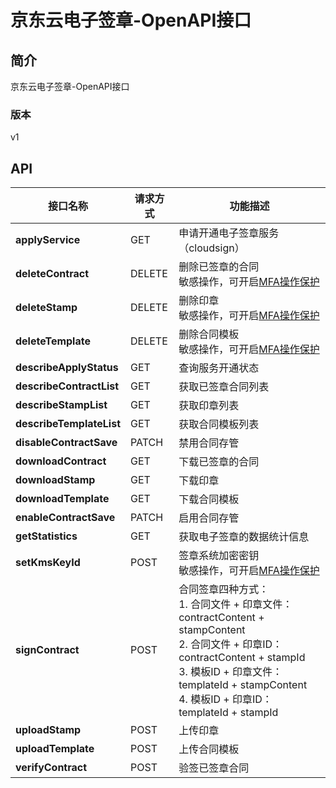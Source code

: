 # 京东云电子签章-OpenAPI接口


## 简介
京东云电子签章-OpenAPI接口


### 版本
v1


## API
|接口名称|请求方式|功能描述|
|---|---|---|
|**applyService**|GET|申请开通电子签章服务（cloudsign）|
|**deleteContract**|DELETE|删除已签章的合同<br>敏感操作，可开启<a href="https://docs.jdcloud.com/cn/security-operation-protection/operation-protection">MFA操作保护</a>|
|**deleteStamp**|DELETE|删除印章<br>敏感操作，可开启<a href="https://docs.jdcloud.com/cn/security-operation-protection/operation-protection">MFA操作保护</a>|
|**deleteTemplate**|DELETE|删除合同模板<br>敏感操作，可开启<a href="https://docs.jdcloud.com/cn/security-operation-protection/operation-protection">MFA操作保护</a>|
|**describeApplyStatus**|GET|查询服务开通状态|
|**describeContractList**|GET|获取已签章合同列表|
|**describeStampList**|GET|获取印章列表|
|**describeTemplateList**|GET|获取合同模板列表|
|**disableContractSave**|PATCH|禁用合同存管|
|**downloadContract**|GET|下载已签章的合同|
|**downloadStamp**|GET|下载印章|
|**downloadTemplate**|GET|下载合同模板|
|**enableContractSave**|PATCH|启用合同存管|
|**getStatistics**|GET|获取电子签章的数据统计信息|
|**setKmsKeyId**|POST|签章系统加密密钥<br>敏感操作，可开启<a href="https://docs.jdcloud.com/cn/security-operation-protection/operation-protection">MFA操作保护</a>|
|**signContract**|POST|合同签章四种方式：<br>1. 合同文件 + 印章文件：contractContent + stampContent<br>2. 合同文件 + 印章ID：contractContent + stampId<br>3. 模板ID + 印章文件：templateId + stampContent<br>4. 模板ID + 印章ID：templateId + stampId<br>|
|**uploadStamp**|POST|上传印章|
|**uploadTemplate**|POST|上传合同模板|
|**verifyContract**|POST|验签已签章合同|
